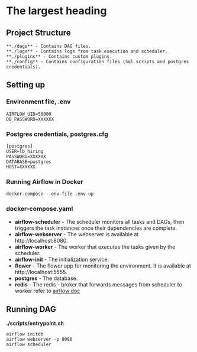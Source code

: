 # The largest heading

## Project Structure
```
**./dags** - Contains DAG files.
**./logs** - Contains logs from task execution and scheduler.
**./plugins** - Contains custom plugins.
**./config** - Contains configuration files (Sql scripts and postgres credentials).
```

## Setting up

### Environment file, .env
```
AIRFLOW_UID=50000
DB_PASSWORD=XXXXXX
```

### Postgres credentials, postgres.cfg
```
[postgres]
USER=lb_hiring
PASSWORD=XXXXXX
DATABASE=postgres
HOST=XXXXXX
```

### Running Airflow in Docker
`docker-compose --env-file .env up`

### docker-compose.yaml
- **airflow-scheduler** - The scheduler monitors all tasks and DAGs, then triggers the task instances once their dependencies are complete.
- **airflow-webserver** - The webserver is available at http://localhost:8080.
- **airflow-worker** - The worker that executes the tasks given by the scheduler.
- **airflow-init** - The initialization service.
- **flower** - The flower app for monitoring the environment. It is available at http://localhost:5555.
- **postgres** - The database.
- **redis** - The redis - broker that forwards messages from scheduler to worker
refer to [airflow doc](https://airflow.apache.org/docs/apache-airflow/stable/start/docker.html)

## Running DAG
**./scripts/entrypoint.sh**
```
airflow initdb
airflow webserver -p 8080
airflow scheduler
```
